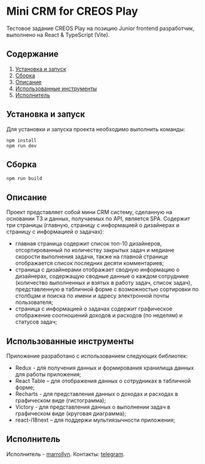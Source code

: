 # Mini CRM for CREOS Play

Тестовое задание CREOS Play на позицию Junior frontend разработчик, выполнено на React & TypeScript (Vite).

## Содержание
1. [Установка и запуск](#Установка_и_запуск)
2. [Сборка](#Сборка)
3. [Описание](#Описание)
4. [Использованные инструменты](#Использованные_инструменты)
5. [Исполнитель](#Исполнитель)

## Установка и запуск<a name="Установка_и_запуск"></a> 
Для установки и запуска проекта необходимо выполнить команды:

```
npm install
npm run dev
```

## Сборка<a name="Сборка"></a>

```
npm run build
```

## Описание<a name="Описание"></a>
Проект представляет собой мини CRM систему, сделанную на основании ТЗ и данных, получаемых по API, является SPA.
Содержит три страницы (главную, страницу с информацией о дизайнерах и страницу с информацией о задачах):
- главная страница содержит список топ-10 дизайнеров, отсортированный по количеству закрытых задач и медиане скорости выполнения задачи, также на главной странице отображается список последних десяти комментариев; 
- страница с дизайнерами отображает сводную информацию о дизайнерах, содержащую сводные данные о каждом сотруднике (количество выполненных и взятых в работу задач, список задач), представленную в табличной форме с возможностью сортировки по столбцам и поиска по имени и адресу электронной почты пользователя;
- страница с информацией о задачах содержит графическое отображение соотношений доходов и расходов (по неделям) и статусов задач;  

## Использованные инструменты<a name="Использованные_инструменты"></a>
Приложение разработано с использованием следующих библиотек:
 - Redux - для получения данных и формирования хранилища данных для работы приложения;
 - React Table – для отображения данных о сотрудниках в табличной форме;
 - Recharts - для представления данных о доходах и расходах в графическом виде (гистограмма);
 - Victory - для представления данных о выполнении задач в графическом виде (круговая диаграмма);
 - react-i18next – для поддержи мультиязычности приложения;

## Исполнитель<a name="Исполнитель"></a>
Исполнитель - [marrollyn](https://github.com/marrollyn/).
Контакты: [telegram](https://t.me/mforpeake).
